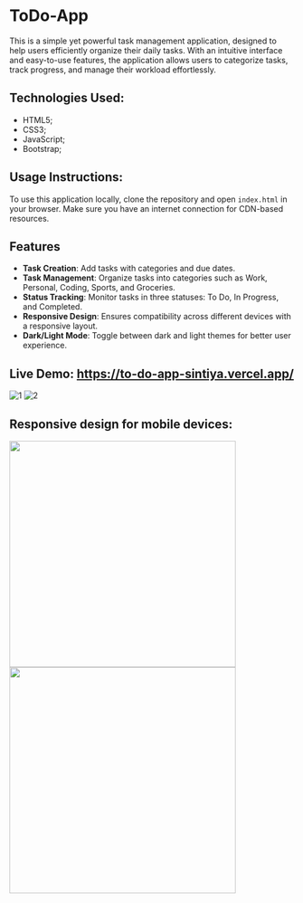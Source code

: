 # ToDo-App
This is a simple yet powerful task management application, designed to help users efficiently organize their daily tasks. With an intuitive interface and easy-to-use features, the application allows users to categorize tasks, track progress, and manage their workload effortlessly. 

## Technologies Used:
- HTML5;
- CSS3;
- JavaScript;
- Bootstrap;

## Usage Instructions:
To use this application locally, clone the repository and open `index.html` in your browser. Make sure you have an internet connection for CDN-based resources.

## Features
- **Task Creation**: Add tasks with categories and due dates.
- **Task Management**: Organize tasks into categories such as Work, Personal, Coding, Sports, and Groceries.
- **Status Tracking**: Monitor tasks in three statuses: To Do, In Progress, and Completed.
- **Responsive Design**: Ensures compatibility across different devices with a responsive layout.
- **Dark/Light Mode**: Toggle between dark and light themes for better user experience.

## Live Demo: https://to-do-app-sintiya.vercel.app/
![1](https://github.com/user-attachments/assets/d83f1b93-3086-498c-a507-75715640b785)
![2](https://github.com/user-attachments/assets/e383c843-4dc5-47ad-a100-5d9e418fdef9)


## Responsive design for mobile devices:

<img src="https://github.com/user-attachments/assets/452271df-4c41-42dc-a6c8-9357e618e462" width="400" />

<img src="https://github.com/user-attachments/assets/56ad2396-1f09-4b6d-b5a3-cadeaec472eb" width="400" />









